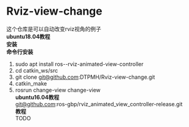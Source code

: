 # Rviz-view-change
这个仓库是可以自动改变rviz视角的例子   
**ubuntu18.04教程**   
**安装**   
**命令行安装**   
1. sudo apt install ros-<ros-distro>-rviz-animated-view-controller   
2. cd catkin_ws/src   
3. git clone git@github.com:DTPMH/Rviz-view-change.git   
4. catkin_make
5. rosrun change-view change-view  
**ubuntu16.04教程**    
git@github.com:ros-gbp/rviz_animated_view_controller-release.git    
**教程**      
TODO
